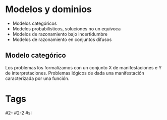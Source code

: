 # Modelos y dominios
- Modelos categóricos
- Modelos probabilísticos, soluciones no un equívoca
- Modelos de razonamiento bajo incertidumbre
- Modelos de razonamiento en conjuntos difusos
## Modelo categórico
Los problemas los formalizamos con un conjunto X de manifestaciones e Y de interpretaciones.
Problemas lógicos de dada una manifestación caracterizada por una función.
# Tags
#2- 
#2-2 
#si 